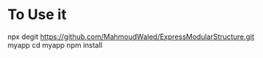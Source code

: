 # To Use it

npx degit https://github.com/MahmoudWaled/ExpressModularStructure.git myapp
cd myapp
npm install 
